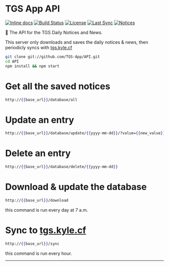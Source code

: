 # TGS App API
[![Inline docs](http://inch-ci.org/github/tgs-app/api.svg?branch=master)](http://inch-ci.org/github/tgs-app/api)
[![Build Status](https://travis-ci.org/TGS-App/API.svg?branch=master)](https://travis-ci.org/TGS-App/API)
[![License](https://img.shields.io/badge/license-MIT-yellow.svg?style=flat)](LICENSE)
[![Last Sync](http://tgs.kyle.cf/badge.svg?i=0)](http://tgs.kyle.cf)
[![Notices](http://tgs.kyle.cf/badge.svg?i=1)](http://tgs.kyle.cf)

:school: The API for the TGS Daily Notices and News.   

This server only downloads and saves the daily notices & news,
then periodicly syncs with [tgs.kyle.cf](http://tgs.kyle.cf)

```sh
git clone git://github.com/TGS-App/API.git
cd API
npm install && npm start
```

# Get all the saved notices
```handlebars
http://{{base_url}}/database/all
```   

# Update an entry
```handlebars
http://{{base_url}}/database/update/{{yyyy-mm-dd}}/?value={{new_value}}
```   

# Delete an entry
```handlebars
http://{{base_url}}/database/delete/{{yyyy-mm-dd}}
```   

# Download & update the database
```handlebars
http://{{base_url}}/download
```   
this command is run every day at 7 a.m.

# Sync to [tgs.kyle.cf](http://tgs.kyle.cf)
```handlebars
http://{{base_url}}/sync
```   
this command is run every hour.

<hr />
